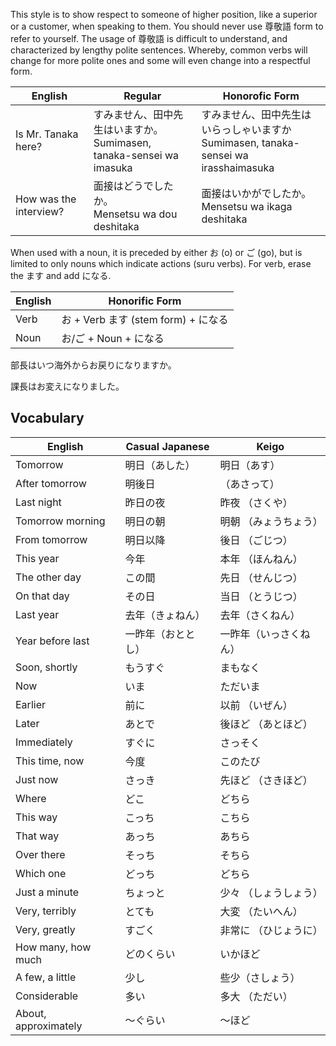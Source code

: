 This style is to show respect to someone of higher position, like a superior or a customer, when speaking to them. You should never use 尊敬語 form to refer to yourself. The usage of 尊敬語 is difficult to understand, and characterized by lengthy polite sentences. Whereby, common verbs will change for more polite ones and some will even change into a respectful form.

|English|	Regular	|Honorofic Form|
| --- | --- | --- |
|Is Mr. Tanaka here?|	すみません、田中先生はいますか。</br> Sumimasen, tanaka-sensei wa imasuka|	すみません、田中先生はいらっしゃいますか </br> Sumimasen, tanaka-sensei wa irasshaimasuka|
|How was the interview?|	面接はどうでしたか。</br> Mensetsu wa dou deshitaka|	面接はいかがでしたか。</br> Mensetsu wa ikaga deshitaka|

When used with a noun, it is preceded by either お (o) or ご (go), but is limited to only nouns which indicate actions (suru verbs). For verb, erase the ます and add になる.

|English|	Honorific Form|
| --- | --- |
|Verb|	お + Verb ます (stem form) + になる|
|Noun|	お/ご + Noun + になる|

部長はいつ海外からお戻りになりますか。

課長はお変えになりました。

## Vocabulary

|English|	Casual Japanese|	Keigo|
| --- | --- | --- |
|Tomorrow|	明日（あした）|	明日（あす）|
|After tomorrow|	明後日|（あさって）|	明後日（みょうごにち）|
|Last night|	昨日の夜|	昨夜 （さくや）|
|Tomorrow morning|	明日の朝|	明朝 （みょうちょう）|
|From tomorrow|	明日以降|	後日 （ごじつ）|
|This year|	今年|	本年 （ほんねん）|
|The other day|	この間|	先日 （せんじつ）|
|On that day|	その日|	当日 （とうじつ）|
|Last year| 去年（きょねん）|	去年（さくねん）|
|Year before last|	一昨年（おととし）|	一昨年（いっさくねん）|
|Soon, shortly|	もうすぐ|	まもなく|
|Now|	いま|	ただいま|
|Earlier|	前に|	以前 （いぜん）|
|Later|	あとで|	後ほど （あとほど）|
|Immediately|	すぐに|	さっそく|
|This time, now|	今度|	このたび|
|Just now|	さっき|	先ほど （さきほど）|
|Where|	どこ|	どちら|
|This way|	こっち|	こちら|
|That way|	あっち|	あちら|
|Over there|	そっち|	そちら|
|Which one|	どっち|	どちら|
|Just a minute|	ちょっと|	少々 （しょうしょう）|
|Very, terribly|	とても|	大変 （たいへん）|
|Very, greatly|	すごく|	非常に （ひじょうに）|
|How many, how much|	どのくらい|	いかほど|
|A few, a little|	少し|	些少（さしょう）|
|Considerable|	多い|	多大 （ただい）|
|About, approximately|	～ぐらい|	～ほど|



